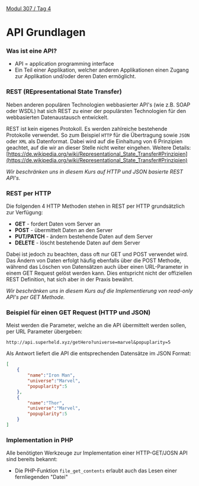  [Modul 307 / Tag 4](/ilv.307/04-modul-307)

# API Grundlagen
### Was ist eine API?
- API = application programming interface
- Ein Teil einer Applikation, welcher anderen Applikationen einen Zugang zur Applikation und/oder deren Daten ermöglicht.

### REST (REpresentational State Transfer)
Neben anderen populären Technologien webbasierter API's (wie z.B. SOAP oder WSDL) hat sich REST zu einer der populärsten Technologien für den webbasierten Datenaustausch entwickelt.
 
REST ist kein eigenes Protokoll. Es werden zahlreiche bestehende Protokolle verwendet. So zum Beispiel `HTTP` für die Übertragung sowie `JSON` oder `XML` als Datenformat. Dabei wird auf die Einhaltung von 6 Prinzipien geachtet, auf die wir an dieser Stelle nicht weiter eingehen. Weitere Details:
[https://de.wikipedia.org/wiki/Representational_State_Transfer#Prinzipien](https://de.wikipedia.org/wiki/Representational_State_Transfer#Prinzipien)

 *Wir beschränken uns in diesem Kurs auf HTTP und JSON basierte REST API's.*

 

### REST per HTTP
Die folgenden 4 HTTP Methoden stehen in REST per HTTP grundsätzlich zur Verfügung:
-   **GET**  - fordert Daten vom Server an
-   **POST**  - übermittelt Daten an den Server
-   **PUT/PATCH**  - ändern bestehende Daten auf dem Server
-   **DELETE**  - löscht bestehende Daten auf dem Server

Dabei ist jedoch zu beachten, dass oft nur  GET und POST verwendet wird. Das Ändern von Daten erfolgt häufig ebenfalls über die POST Methode, während das Löschen von Datensätzen auch über einen URL-Parameter in einem GET Request gelöst werden kann. Dies entspricht nicht der offiziellen REST Definition, hat sich aber in der Praxis bewährt.

 *Wir beschränken uns in diesem Kurs auf die Implementierung von read-only API's per GET Methode.*

### Beispiel für einen GET Request (HTTP und JSON)
Meist werden die Parameter, welche an die API übermittelt werden sollen, per URL Parameter übergeben:
```
http://api.superheld.xyz/getHero?universe=marvel&popuplarity=5
```  
Als Antwort liefert die API die entsprechenden Datensätze im JSON Format:
```json
[
	{
		"name":"Iron Man",
		"universe":"Marvel",
		"popuplarity":5
	},
	{
		"name":"Thor",
		"universe":"Marvel",
		"popuplarity":5
	}
]
```  

### Implementation in PHP
Alle benötigten Werkzeuge zur Implementation einer HTTP-GET/JOSN API sind bereits bekannt:
- Die PHP-Funktion `file_get_contents` erlaubt auch das Lesen einer fernliegenden "Datei" 
<!--stackedit_data:
eyJoaXN0b3J5IjpbLTE5MjIwODk2MDgsLTE4OTY2MDQ3MjYsLT
MwNTE1NzUwOV19
-->